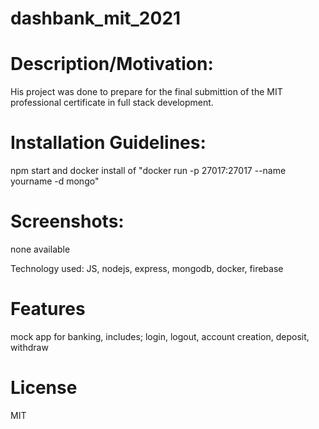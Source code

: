 # dashbank_mit_2021

# Description/Motivation:

His project was done to prepare for the final submittion of the MIT professional certificate in full stack development.

# Installation Guidelines:

npm start and docker install of "docker run -p 27017:27017 --name yourname -d mongo"

# Screenshots:
none available 

Technology used:
JS, nodejs, express, mongodb, docker, firebase

# Features

mock app for banking, includes; login, logout, account creation, deposit, withdraw

# License

MIT